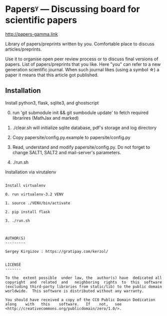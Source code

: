 Papersᵞ — Discussing board for scientific papers 
================================================
http://papers-gamma.link

Library  of papers/preprints  written  by you.
Comfortable place to discuss articles/preprints.

Use  it to  organise  open peer  review process  or  to discuss  final
versions of  papers.  List  of papers/preprints  that you  like.  Here
"you" can  refer to  a new generation  scientific journal.   When such
journal likes  (using a symbol ☆)  a paper it means  that this article
got published.


Installation
------------

Install python3, flask, sqlite3, and ghostscript

0. run 'git submodule init && git sumbodule update' to fetch required librarires (MathJax and marked)

1. ./clear.sh will initialize sqlite database, pdf's storage and log directory

2. Copy papersite/config.py.example to papersite/config.py
 
3. Read, understand and modify papersite/config.py.
   Do not forget to change SALT1, SALT2 and mail-server's parameters.

4. ./run.sh


Installation via virutalenv
~~~~~~~~~~~~~~~~~~~~~~~~~~~

Install virtualenv

0. run virtualenv-3.2 VENV

1. source ./VENV/bin/activate

2. pip install flask

3. ./run.sh



AUTHOR(S)
---------

Sergey Kirgizov : https://gratipay.com/kerzol/


LICENSE
-------

To the  extent possible  under law, the  author(s) have  dedicated all
copyright  and  related  and   neighboring  rights  to  this  software
(excluding third-party libraries from static/lib) to the public domain
worldwide.  This software is distributed without any warranty.

You should have received a copy of the CC0 Public Domain Dedication
along    with   this    software.   If    not,   see
<http://creativecommons.org/publicdomain/zero/1.0/>.


